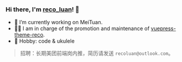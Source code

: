 ### Hi there, I'm [reco_luan](https://www.recoluan.com)! 👋

- 🔭 I’m currently working on MeiTuan.
- 👨‍💻 I am in charge of the promotion and maintenance of [vuepress-theme-reco](https://vuepress-theme-reco.recoluan.com).
- 🏓 Hobby: code & ukulele


> 招聘：长期美团前端岗内推，简历请发送 `recoluan@outlook.com`。

<!--
**recoluan/recoluan** is a ✨ _special_ ✨ repository because its `README.md` (this file) appears on your GitHub profile.

Here are some ideas to get you started:

- 🔭 I’m currently working on ...
- 🌱 I’m currently learning ...
- 👯 I’m looking to collaborate on ...
- 🤔 I’m looking for help with ...
- 💬 Ask me about ...
- 📫 How to reach me: ...
- 😄 Pronouns: ...
- ⚡ Fun fact: ...
-->
